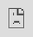 <h1 align="center"> FlexBox Harry Potter </h1>
<h3 align="center"> Esse projeto, usando apenas html e css foi feito com o intuito de aprender mais sobre o flexbox, tendo o tema de Harry Potter e apresentando cada uma de suas páginas assim como suas caracteristicas. Contendo também, um botão que redireciona para o teste das casas no site oficial. </h3>

     <div style="position: relative; padding-bottom: 56.25%; height: 0;">
<p align="center">
          <iframe src="https://www.loom.com/embed/201ef6c7b42d42acbbf5290e4ce4e8f7" frameborder="0" webkitallowfullscreen mozallowfullscreen allowfullscreen style="position: absolute; top: 0; left: 0; width: 100%; height: 100%;"></iframe></div>
  </p>

